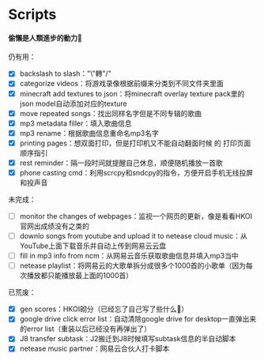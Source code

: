 # Scripts
#### 偷懶是人類進步的動力💩

仍有用：
- [x] backslash to slash："\\"轉"/"
- [x] categorize videos：将游戏录像根据前缀来分类到不同文件夹里面
- [x] minecraft add textures to json：将minecraft overlay texture pack里的json model自动添加对应的texture
- [x] move repeated songs：找出同样名字但是不同专辑的歌曲
- [x] mp3 metadata filler：填入歌曲信息
- [x] mp3 rename：根据歌曲信息重命名mp3名字
- [x] printing pages：想双面打印，但是打印机又不能自动翻面时候 的 打印页面顺序指引
- [x] rest reminder：隔一段时间就提醒自己休息，顺便随机播放一首歌
- [x] phone casting cmd：利用scrcpy和sndcpy的指令，方便开启手机无线投屏和投声音

未完成：
- [ ] monitor the changes of webpages：监视一个网页的更新，像是看看HKOI官网出成绩没有之类的
- [ ] downlo songs from youtube and upload it to netease cloud music：从YouTube上面下载音乐并自动上传到网易云云盘
- [ ] fill in mp3 info from ncm：从网易云音乐获取歌曲信息并填入mp3当中
- [ ] netease playlist：将网易云的大歌单拆分成很多个1000首的小歌单（因为每次播放都只能播放最上面的1000首）

已荒废：
- [x] gen scores：HKOI砌分（已经忘了自己写了些什么💩）
- [x] google drive click error list：自动清除google drive for desktop一直弹出来的error list（重装以后已经没有再弹出了）
- [x] J8 transfer subtask：J2搬迁到J8时候填写subtask信息的半自动脚本
- [x] netease music partner：网易云合伙人打卡脚本
